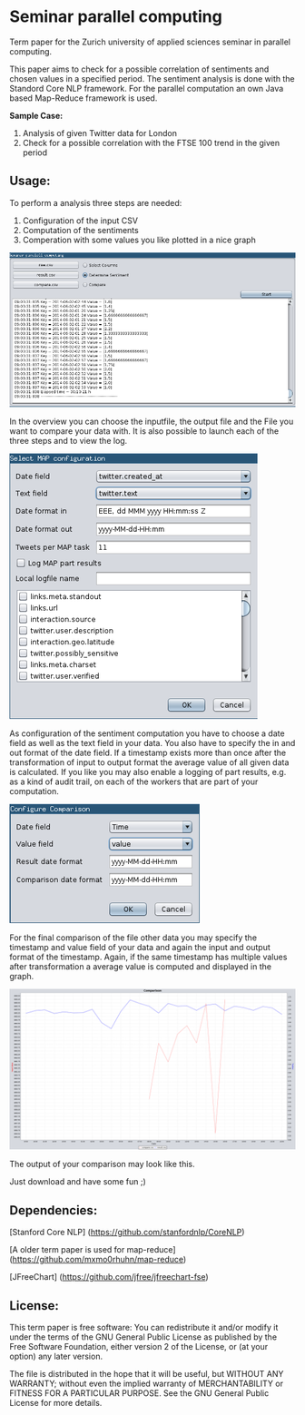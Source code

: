 Seminar parallel computing
==========================

Term paper for the Zurich university of applied sciences seminar in parallel computing.

This paper aims to check for a possible correlation of sentiments and chosen values in a specified period.
The sentiment analysis is done with the Standord Core NLP framework.
For the parallel computation an own Java based Map-Reduce framework is used.

**Sample Case:**

1. Analysis of given Twitter data for London
2. Check for a possible correlation with the FTSE 100 trend in the given period

Usage:
-------------
To perform a analysis three steps are needed: 

1. Configuration of the input CSV
2. Computation of the sentiments
3. Comperation with some values you like plotted in a nice graph

![alt text](https://raw.githubusercontent.com/mxmo0rhuhn/seminar_parallel_computing/master/pictures/Overview.png "The application overview")

In the overview you can choose the inputfile, the output file and the File you want to compare your data with. 
It is also possible to launch each of the three steps and to view the log.

![alt text](https://raw.githubusercontent.com/mxmo0rhuhn/seminar_parallel_computing/master/pictures/MAP_config.png "MAP step configuration ")

As configuration of the sentiment computation you have to choose a date field as well as the text field in your data. You also have to specify the in and out format of the date field. 
If a timestamp exists more than once after the transformation of input to output format the average value of all given data is calculated.
If you like you may also enable a logging of part results, e.g. as a kind of audit trail, on each of the workers that are part of your computation.

![alt text](https://raw.githubusercontent.com/mxmo0rhuhn/seminar_parallel_computing/master/pictures/Comparison_config.png "Comparison configuration ")

For the final comparison of the file other data you may specify the timestamp and value field of your data and again the input and output format of the timestamp. 
Again, if the same timestamp has multiple values after transformation a average value is computed and displayed in the graph.

![alt text](https://raw.githubusercontent.com/mxmo0rhuhn/seminar_parallel_computing/master/pictures/Sample.png "Sample output")

The output of your comparison may look like this.

Just download and have some fun ;)


Dependencies:
-------------

[Stanford Core NLP] (https://github.com/stanfordnlp/CoreNLP)

[A older term paper is used for map-reduce] (https://github.com/mxmo0rhuhn/map-reduce)

[JFreeChart] (https://github.com/jfree/jfreechart-fse)

License:
-------------

This term paper is free software: You can redistribute it and/or modify it under the terms of the GNU General Public License as published by the Free Software Foundation, either version 2 of the License, or (at your option) any later version.

The file is distributed in the hope that it will be useful, but WITHOUT ANY WARRANTY; without even the implied warranty of MERCHANTABILITY or FITNESS FOR A PARTICULAR PURPOSE. See the GNU General Public License for more details.
